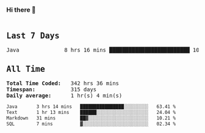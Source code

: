### Hi there 👋

<!--WakaTime-Start-->
<pre><h2>Last 7 Days</h2>Java              8 hrs 16 mins █████████████████████████ 100.00 %</br><h2>All Time</h2><strong>Total Time Coded:   </strong>342 hrs 36 mins</br><strong>Timespan:           </strong>315 days</br><strong>Daily average:      </strong>1 hr(s) 4 min(s)</pre>
<!--WakaTime-End-->

<!--START_SECTION:waka-->

```txt
Java       3 hrs 14 mins   ████████████████░░░░░░░░░   63.41 %
Text       1 hr 13 mins    ██████░░░░░░░░░░░░░░░░░░░   24.04 %
Markdown   31 mins         ██▓░░░░░░░░░░░░░░░░░░░░░░   10.21 %
SQL        7 mins          ▓░░░░░░░░░░░░░░░░░░░░░░░░   02.34 %
```

<!--END_SECTION:waka-->

 <!-- waka-box start -->
 <!-- waka-box end -->
